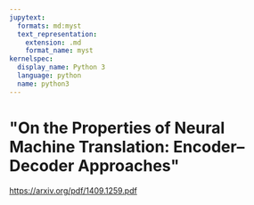 ```yaml
---
jupytext:
  formats: md:myst
  text_representation:
    extension: .md
    format_name: myst
kernelspec:
  display_name: Python 3
  language: python
  name: python3
---
```


# "On the Properties of Neural Machine Translation: Encoder–Decoder Approaches"

https://arxiv.org/pdf/1409.1259.pdf